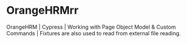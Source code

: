 # OrangeHRMrr
 OrangeHRM | Cypress | Working with Page Object Model & Custom Commands | Fixtures are also used to read from external file reading.
